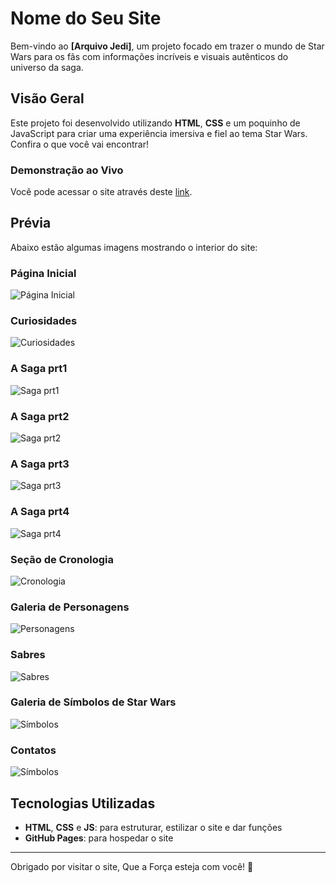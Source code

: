 # Nome do Seu Site

Bem-vindo ao **[Arquivo Jedi]**, um projeto focado em trazer o mundo de Star Wars para os fãs com informações incríveis e visuais autênticos do universo da saga.

## Visão Geral

Este projeto foi desenvolvido utilizando **HTML**, **CSS** e um poquinho de JavaScript para criar uma experiência imersiva e fiel ao tema Star Wars. Confira o que você vai encontrar!

### Demonstração ao Vivo

Você pode acessar o site através deste [link](https://henriqueysm.github.io/Site-2.0-Arquivo-Jedi/).

## Prévia

Abaixo estão algumas imagens mostrando o interior do site:

### Página Inicial
![Página Inicial](./imagens-do-site/1.jpg)

### Curiosidades 
![Curiosidades ](./imagens-do-site/2.jpg)

### A Saga prt1
![Saga prt1 ](./imagens-do-site/3.jpg)
### A Saga prt2
![Saga prt2 ](./imagens-do-site/4.jpg)
### A Saga prt3
![Saga prt3 ](./imagens-do-site/5.jpg)
### A Saga prt4
![Saga prt4 ](./imagens-do-site/6.jpg)

### Seção de Cronologia
![Cronologia](./imagens-do-site/7.jpg)

### Galeria de Personagens
![Personagens](./imagens-do-site/8.jpg)

### Sabres 
![Sabres](./imagens-do-site/9.jpg)

### Galeria de Símbolos de Star Wars
![Símbolos](./imagens-do-site/10.jpg)

### Contatos
![Símbolos](./imagens-do-site/11.jpg)

## Tecnologias Utilizadas
- **HTML**, **CSS** e **JS**: para estruturar, estilizar o site e dar funções
- **GitHub Pages**: para hospedar o site


---

Obrigado por visitar o site, Que a Força esteja com você! 🌌
